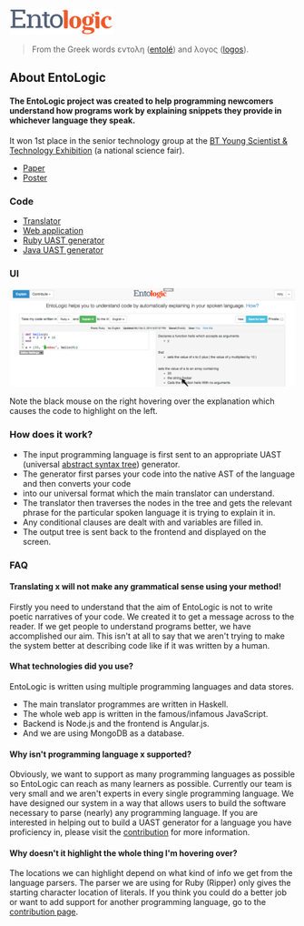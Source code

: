 ![EntoLogic](/entologic-logo-small.png)  

> From the Greek words εντολη ([entolé](https://en.wiktionary.org/wiki/%CE%B5%CE%BD%CF%84%CE%BF%CE%BB%CE%AE)) and λογος ([logos](https://en.wiktionary.org/wiki/%CE%BB%CE%BF%CE%B3%CE%BF%CF%82)).

About EntoLogic
---------------



#### The EntoLogic project was created to help programming newcomers understand how programs work by explaining snippets they provide in whichever language they speak.

It won 1st place in the senior technology group at the [BT Young Scientist & Technology Exhibition](http://www.btyoungscientist.com/) (a national science fair).

- [Paper](./paper.pdf)
- [Poster](./poster.pdf)


### Code

- [Translator](https://github.com/EntoLogic/translator)
- [Web application](https://github.com/EntoLogic/such_entologic)
- [Ruby UAST generator](https://github.com/EntoLogic/ruby_uast_gen)
- [Java UAST generator](https://github.com/EntoLogic/java_uast_gen)

### UI

![explain](/explain.png)  

Note the black mouse on the right hovering over the explanation which causes the code to highlight on the left.



### How does it work?

*   The input programming language is first sent to an appropriate UAST (universal [abstract syntax tree](http://en.wikipedia.org/wiki/Abstract_syntax_tree)) generator.
*   The generator first parses your code into the native AST of the language and then converts your code
*   into our universal format which the main translator can understand.
*   The translator then traverses the nodes in the tree and gets the relevant phrase for the particular spoken language it is trying to explain it in.
*   Any conditional clauses are dealt with and variables are filled in.
*   The output tree is sent back to the frontend and displayed on the screen.


### FAQ

#### Translating x will not make any grammatical sense using your method!

Firstly you need to understand that the aim of EntoLogic is not to write poetic narratives of your code. We created it to get a message across to the reader. If we get people to understand programs better, we have accomplished our aim. This isn't at all to say that we aren't trying to make the system better at describing code like if it was written by a human.

#### What technologies did you use?

EntoLogic is written using multiple programming languages and data stores.

*   The main translator programmes are written in Haskell.
*   The whole web app is written in the famous/infamous JavaScript.
*   Backend is Node.js and the frontend is Angular.js.
*   And we are using MongoDB as a database.

#### Why isn't programming language x supported?

Obviously, we want to support as many programming languages as possible so EntoLogic can reach as many learners as possible. Currently our team is very small and we aren't experts in every single programming language. We have designed our system in a way that allows users to build the software necessary to parse (nearly) any programming language. If you are interested in helping out to build a UAST generator for a language you have proficiency in, please visit the [contribution](./CONTRIBUTING.md) for more information.

#### Why doesn't it highlight the whole thing I'm hovering over?

The locations we can highlight depend on what kind of info we get from the language parsers. The parser we are using for Ruby (Ripper) only gives the starting character location of literals. If you think you could do a better job or want to add support for another programming language, go to the [contribution page](./CONTRIBUTING.md).

